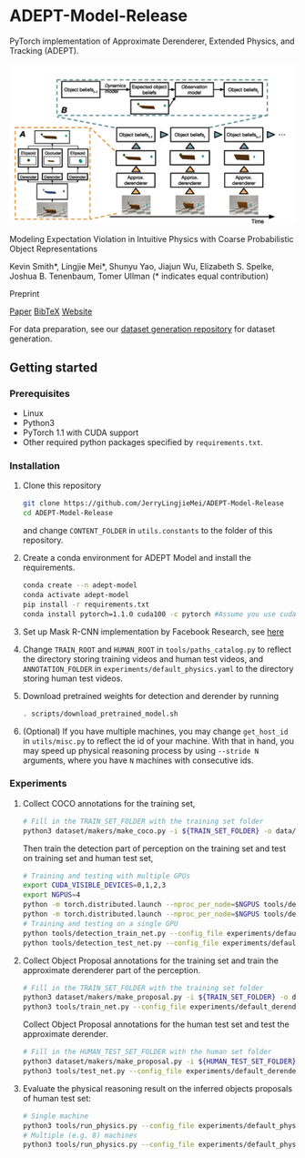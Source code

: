 # ADEPT-Model-Release
PyTorch implementation of Approximate Derenderer, Extended Physics, and Tracking (ADEPT).

![](assets/model.jpg)

Modeling Expectation Violation in Intuitive Physics with Coarse Probabilistic Object Representations

Kevin Smith*, Lingjie Mei*, Shunyu Yao, Jiajun Wu, Elizabeth S. Spelke, Joshua B. Tenenbaum, Tomer Ullman  (* indicates equal contribution)

Preprint

[Paper](http://physadept.csail.mit.edu/papers/adept.pdf) [BibTeX](http://physadept.csail.mit.edu/bibtex/adept.bib) [Website](http://physadept.csail.mit.edu/)

For data preparation, see our [dataset generation repository](https://github.com/JerryLingjieMei/ADEPT-Dataset-Release) for dataset generation.

## Getting started
### Prerequisites
+ Linux
+ Python3
+ PyTorch 1.1 with CUDA support
+ Other required python packages specified by `requirements.txt`.
### Installation
1. Clone this repository

    ```bash
    git clone https://github.com/JerryLingjieMei/ADEPT-Model-Release
    cd ADEPT-Model-Release
    ```
    and change `CONTENT_FOLDER` in `utils.constants` to the folder of this repository.

1. Create a conda environment for ADEPT Model and install the requirements. 
    
    ```bash
    conda create --n adept-model
    conda activate adept-model
    pip install -r requirements.txt
    conda install pytorch=1.1.0 cuda100 -c pytorch #Assume you use cuda version 10.0
    ```
 
1. Set up Mask R-CNN implementation by Facebook Research, see [here](https://github.com/facebookresearch/maskrcnn-benchmark)

1. Change `TRAIN_ROOT` and `HUMAN_ROOT` in `tools/paths_catalog.py` to reflect the directory storing training videos 
and human test videos, and `ANNOTATION_FOLDER` in `experiments/default_physics.yaml` to the directory storing human test videos.

1. Download pretrained weights for detection and derender by running

    ```bash
    . scripts/download_pretrained_model.sh
    ```

1. (Optional) If you have multiple machines, you may change `get_host_id` in `utils/misc.py` 
to reflect the id of your machine. With that in hand, you may speed up physical reasoning process
 by using `--stride N` arguments, where you have `N` machines with consecutive ids.

### Experiments

1. Collect COCO annotations for the training set,

    ```bash
    # Fill in the TRAIN_SET_FOLDER with the training set folder
    python3 dataset/makers/make_coco.py -i ${TRAIN_SET_FOLDER} -o data/ann.json
    ```
    
    Then train the detection part of perception on the training set and test on training set and human test set,
    
    ```bash
   # Training and testing with multiple GPUs
    export CUDA_VISIBLE_DEVICES=0,1,2,3
    export NGPUS=4
    python -m torch.distributed.launch --nproc_per_node=$NGPUS tools/detection_train_net.py --config_file experiments/default_detection.yaml
    python -m torch.distributed.launch --nproc_per_node=$NGPUS tools/detection_test_net.py --config_file experiments/default_detection.yaml
    # Training and testing on a single GPU
    python tools/detection_train_net.py --config_file experiments/default_detection.yaml
    python tools/detection_test_net.py --config_file experiments/default_detection.yaml
    ```
    
1. Collect Object Proposal annotations for the training set and train the approximate derenderer part of the perception.
    
    ```bash
    # Fill in the TRAIN_SET_FOLDER with the training set folder
    python3 dataset/makers/make_proposal.py -i ${TRAIN_SET_FOLDER} -o data/annotated_ann.json
    python3 tools/train_net.py --config_file experiments/default_derender.yaml
    ```
    
    Collect Object Proposal annotations for the human test set and test the approximate derender.
    
    ```bash
    # Fill in the HUMAN_TEST_SET_FOLDER with the human set folder
    python3 dataset/makers/make_proposal.py -i ${HUMAN_TEST_SET_FOLDER} -o data/annotated_ann.json
    python3 tools/test_net.py --config_file experiments/default_derender.yaml
    ```
    
1. Evaluate the physical reasoning result on the inferred objects proposals of human test set:

    ```bash
    # Single machine
    python3 tools/run_physics.py --config_file experiments/default_physics.yaml
    # Multiple (e.g. 8) machines
    python3 tools/run_physics.py --config_file experiments/default_physics.yaml --stride 8 #On each machine
    ```
